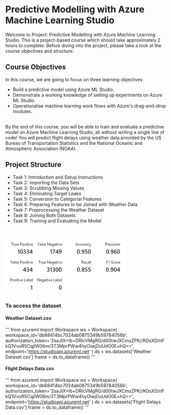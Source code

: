 # Predictive Modelling with Azure Machine Learning Studio

Welcome to Project: Predictive Modelling with Azure Machine Learning Studio. This is a project-based course which should take approximately 2 hours to complete. Before diving into the project, please take a look at the course objectives and structure:

## Course Objectives
In this course, we are going to focus on three learning objectives:
<br>
- Build a predictive model using Azure ML Studio.
- Demonstrate a working knowledge of setting up experiments on Azure ML Studio.
- Operationalise machine learning work flows with Azure's drag-and-drop modules.
<br>
By the end of this course, you will be able to train and evaluate a predictive model on Azure Machine Learning Studio, all without writing a single line of code! You will predict flight delays using weather data provided by the US Bureau of Transportation Statistics and the National Oceanic and Atmospheric Association (NOAA).

## Project Structure
- Task 1: Introduction and Setup Instructions
- Task 2: Importing the Data Sets
- Task 3: Scrubbing Missing Values
- Task 4: Eliminating Target Leaks
- Task 5: Conversion to Categorial Features
- Task 6: Preparing Features to be Joined with Weather Data
- Task 7: Preprocessing the Weather Dataset
- Task 8: Joining Both Datasets
- Task 9: Training and Evaluating the Model
<br>

![Evaluation results](https://github.com/masedos/Predictive-Modelling-with-Azure-Machine-Learning-Studio/blob/master/Evaluation_results.PNG)


### To access the dataset

#### Weather Dataset.csv
'''
from azureml import Workspace
ws = Workspace(
    workspace_id='db68414bc7024ab0875349b59784056b',
    authorization_token='2saJtX+Ib+DRlcVMgRG/d00twJXCmsZPK//K0sXD/nFkQ1VvoR5CqjIW06m/3T3MprPWw4hyOiwjDuUdO0E+hQ==',
    endpoint='https://studioapi.azureml.net'
)
ds = ws.datasets['Weather Dataset.csv']
frame = ds.to_dataframe()
'''
#### Flight Delays Data.csv
'''
from azureml import Workspace
ws = Workspace(
    workspace_id='db68414bc7024ab0875349b59784056b',
    authorization_token='2saJtX+Ib+DRlcVMgRG/d00twJXCmsZPK//K0sXD/nFkQ1VvoR5CqjIW06m/3T3MprPWw4hyOiwjDuUdO0E+hQ==',
    endpoint='https://studioapi.azureml.net'
)
ds = ws.datasets['Flight Delays Data.csv']
frame = ds.to_dataframe()
'''
